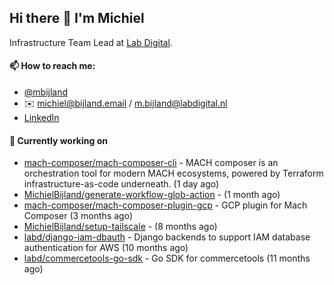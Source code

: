 ## Hi there 👋 I'm Michiel

Infrastructure Team Lead at [Lab Digital](https://www.labdigital.nl).

#### 📫 How to reach me:

- [@mbijland](https://twitter.com/mbijland)
- ✉️ michiel@bijland.email / m.bijland@labdigital.nl
- [LinkedIn](https://www.linkedin.com/in/michielbijland/)

#### 👷 Currently working on


- [mach-composer/mach-composer-cli](https://github.com/mach-composer/mach-composer-cli) - MACH composer is an orchestration tool for modern MACH ecosystems, powered by Terraform infrastructure-as-code underneath. (1 day ago)
- [MichielBijland/generate-workflow-glob-action](https://github.com/MichielBijland/generate-workflow-glob-action) -  (1 month ago)
- [mach-composer/mach-composer-plugin-gcp](https://github.com/mach-composer/mach-composer-plugin-gcp) - GCP plugin for Mach Composer (3 months ago)
- [MichielBijland/setup-tailscale](https://github.com/MichielBijland/setup-tailscale) -  (8 months ago)
- [labd/django-iam-dbauth](https://github.com/labd/django-iam-dbauth) - Django backends to support IAM database authentication for AWS (10 months ago)
- [labd/commercetools-go-sdk](https://github.com/labd/commercetools-go-sdk) - Go SDK for commercetools (11 months ago)
